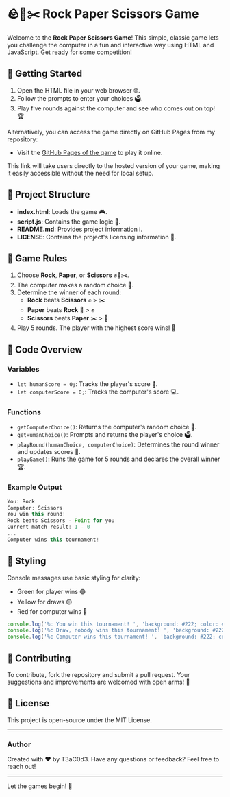 # 🪨📄✂️ Rock Paper Scissors Game

Welcome to the **Rock Paper Scissors Game**! This simple, classic game lets you challenge the computer in a fun and interactive way using HTML and JavaScript. Get ready for some competition!

## 🚀 Getting Started

1. Open the HTML file in your web browser 🌐.
2. Follow the prompts to enter your choices 🗳️.
3. Play five rounds against the computer and see who comes out on top! 🏆

Alternatively, you can access the game directly on GitHub Pages from my repository:

- Visit the [GitHub Pages of the game](https://t3ac0d3.github.io/rock-paper-scissors/) to play it online.

This link will take users directly to the hosted version of your game, making it easily accessible without the need for local setup.

## 📂 Project Structure

- **index.html**: Loads the game 🎮.
- **script.js**: Contains the game logic 🧠.
- **README.md**: Provides project information ℹ️.
- **LICENSE**: Contains the project's licensing information 🔖.

## 📜 Game Rules

1. Choose **Rock**, **Paper**, or **Scissors** ✊📄✂️.
2. The computer makes a random choice 🤖.
3. Determine the winner of each round:
    - **Rock** beats **Scissors** ✊ > ✂️
    - **Paper** beats **Rock** 📄 > ✊
    - **Scissors** beats **Paper** ✂️ > 📄
4. Play 5 rounds. The player with the highest score wins! 🥇

## 📝 Code Overview

### Variables

- `let humanScore = 0;`: Tracks the player's score 🎯.
- `let computerScore = 0;`: Tracks the computer's score 💻.

### Functions

- `getComputerChoice()`: Returns the computer's random choice 🤖.
- `getHumanChoice()`: Prompts and returns the player's choice 🗳️.
- `playRound(humanChoice, computerChoice)`: Determines the round winner and updates scores 🏁.
- `playGame()`: Runs the game for 5 rounds and declares the overall winner 🏆.

### Example Output

```javascript
You: Rock
Computer: Scissors
You win this round!
Rock beats Scissors - Point for you
Current match result: 1 - 0
...
Computer wins this tournament!
```

## 🎨 Styling

Console messages use basic styling for clarity:

- Green for player wins 🟢
- Yellow for draws 🟡
- Red for computer wins 🔴

```javascript
console.log('%c You win this tournament! ', 'background: #222; color: #bada55');
console.log('%c Draw, nobody wins this tournament! ', 'background: #222; color: #ffff00');
console.log('%c Computer wins this tournament! ', 'background: #222; color: #ff4500');
```

## 🤝 Contributing

To contribute, fork the repository and submit a pull request. Your suggestions and improvements are welcomed with open arms! 🤗

## 📄 License

This project is open-source under the MIT License.

---

### Author

Created with ❤️ by T3aC0d3. Have any questions or feedback? Feel free to reach out!

---

Let the games begin! 🚀
